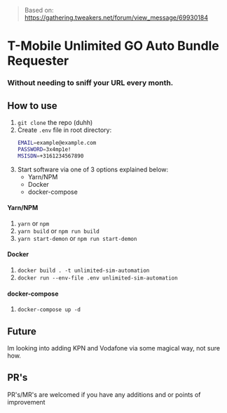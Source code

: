 > Based on: https://gathering.tweakers.net/forum/view_message/69930184

# T-Mobile Unlimited GO Auto Bundle Requester

### Without needing to sniff your URL every month.

## How to use

1. `git clone` the repo (duhh)
2. Create `.env` file in root directory:
   ```bash
   EMAIL=example@example.com
   PASSWORD=3x4mp1e!
   MSISDN=+3161234567890
   ```
3. Start software via one of 3 options explained below:
   - Yarn/NPM
   - Docker
   - docker-compose

#### Yarn/NPM

1.  `yarn` or `npm`
2.  `yarn build` or `npm run build`
3.  `yarn start-demon` or `npm run start-demon`

#### Docker

1. `docker build . -t unlimited-sim-automation`
2. `docker run --env-file .env unlimited-sim-automation`

#### docker-compose

1. `docker-compose up -d`

## Future

Im looking into adding KPN and Vodafone via some magical way, not sure how.

## PR's

PR's/MR's are welcomed if you have any additions and or points of improvement
